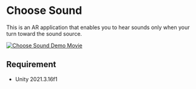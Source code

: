 # Choose Sound
This is an AR application that enables you to hear sounds only when your turn toward the sound source.

[![Choose Sound Demo Movie](https://user-images.githubusercontent.com/63796528/216951855-a1919913-2252-4a6d-81dc-21fe002563c1.png)](https://youtube.com/shorts/x3mXsstf5q8?feature=share)

## Requirement
- Unity 2021.3.16f1
